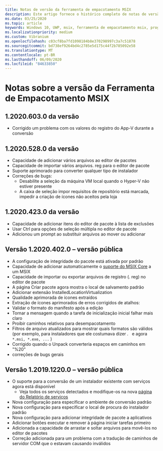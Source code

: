 ```yaml
---
title: Notas de versão da ferramenta de empacotamento MSIX
description: Este artigo fornece o histórico completo de notas de versão para diferentes versões da ferramenta de empacotamento MSIX.
ms.date: 03/25/2020
ms.topic: article
keywords: Windows 10, UWP, msix, ferramenta de empacotamento msix, programa Insider
ms.localizationpriority: medium
ms.custom: Vibranium
ms.openlocfilehash: c03cf8ba7fd1098184b8e370298997c3a7c51878
ms.sourcegitcommit: bd738ef9264bd4c2785e5d175c44f2b785092e58
ms.translationtype: MT
ms.contentlocale: pt-BR
ms.lasthandoff: 06/09/2020
ms.locfileid: "84633850"
---
```

# <a name="release-notes-for-the-msix-packaging-tool"></a>Notas sobre a versão da Ferramenta de Empacotamento MSIX

## <a name="version-120206030"></a>1.2020.603.0 da versão
- Corrigido um problema com os valores do registro do App-V durante a conversão

## <a name="version-120205280"></a>1.2020.528.0 da versão
- Capacidade de adicionar vários arquivos ao editor de pacotes
- Capacidade de importar vários arquivos. reg para o editor de pacote
- Suporte aprimorado para converter qualquer tipo de instalador
- Correções de bugs:
    - Desabilite a seleção da máquina VM local quando o Hyper-V não estiver presente
    - A caixa de seleção impor requisitos de repositório está marcada, impedir a criação de ícones não aceitos pela loja

## <a name="version-120204230"></a>1.2020.423.0 da versão
- Capacidade de adicionar itens do editor de pacote à lista de exclusões
- Usar Ctrl para opções de seleção múltipla no editor de pacote
- Adicionou um prompt ao substituir arquivos ao mover ou adicionar

## <a name="version-120204020---public-release"></a>Versão 1.2020.402.0 – versão pública
- A configuração de integridade do pacote está ativada por padrão
- Capacidade de adicionar automaticamente o [suporte do MSIX Core](../../msix-core/msixcore.md) a um MSIX
- Capacidade de importar ou exportar arquivos de registro (. reg) no editor de pacote
- A página Criar pacote agora mostra o local de salvamento padrão
- Adicionar extensão InstalledLocationVirtualization
- Qualidade aprimorada de ícones extraídos
- Extração de ícones aprimorados de erros corrigidos de atalhos:
- Validar o formato do manifesto após a edição 
- Tornar a mensagem quando a tarefa de inicialização inicial falhar mais claro 
- Proibir caminhos relativos para desempacotamento 
- Filtros de arquivo atualizados para mostrar quais formatos são válidos (por exemplo, para instaladores que ele costumava dizer *.*   e agora `*.msi, *.exe, ...` ) 
- Corrigido quando o Unpack converteria espaços em caminhos em "%20"
- correções de bugs gerais

## <a name="version-1201912200---public-release"></a>Versão 1.2019.1220.0 – versão pública
- O suporte para a conversão de um instalador existente com serviços agora está disponível
  - Veja todos os serviços detectados e modifique-os na nova [página do Relatório de serviços](../convert-an-installer-with-services.md)
- Nova configuração para especificar o ambiente de conversão padrão
- Nova configuração para especificar o local de procura do instalador padrão
- Nova configuração para adicionar integridade de pacote a aplicativos
- Adicionar botões executar e remover à página iniciar tarefas primeiro
- Adicionada a capacidade de arrastar e soltar arquivos para movê-los no editor de pacotes
- Correção adicionada para um problema com a tradução de caminhos de servidor COM que o estavam causando inválidos
